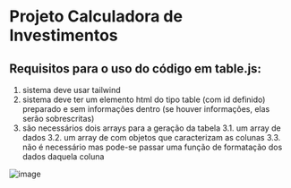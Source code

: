 # Projeto Calculadora de Investimentos

## Requisitos para o uso do código em table.js:

1. sistema deve usar tailwind
2. sistema deve ter um elemento html do tipo table (com id definido) preparado e sem informações dentro (se houver informações, elas serão sobrescritas)
3. são necessários dois arrays para a geração da tabela
   3.1. um array de dados
   3.2. um array de com objetos que caracterizam as colunas
   3.3. não é necessário mas pode-se passar uma função de formatação dos dados daquela coluna

![image](https://github.com/sophiavieceli/projetoCalculadoraInvestimentos/assets/106831030/54eae96d-265f-4cf3-b35d-fd1e591a3d7d)
